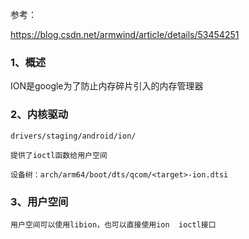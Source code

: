 参考：

https://blog.csdn.net/armwind/article/details/53454251



### 1、概述

ION是google为了防止内存碎片引入的内存管理器

### 2、内核驱动

```
drivers/staging/android/ion/

提供了ioctl函数给用户空间

设备树：arch/arm64/boot/dts/qcom/<target>-ion.dtsi
```

### 3、用户空间

```
用户空间可以使用libion，也可以直接使用ion  ioctl接口
```

